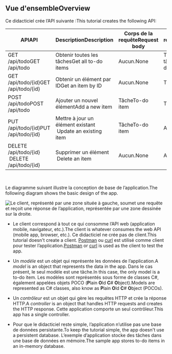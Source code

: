 ## <a name="overview"></a><span data-ttu-id="b4bb3-101">Vue d'ensemble</span><span class="sxs-lookup"><span data-stu-id="b4bb3-101">Overview</span></span>

<span data-ttu-id="b4bb3-102">Ce didacticiel crée l’API suivante :</span><span class="sxs-lookup"><span data-stu-id="b4bb3-102">This tutorial creates the following API:</span></span>

|<span data-ttu-id="b4bb3-103">API</span><span class="sxs-lookup"><span data-stu-id="b4bb3-103">API</span></span> | <span data-ttu-id="b4bb3-104">Description</span><span class="sxs-lookup"><span data-stu-id="b4bb3-104">Description</span></span> | <span data-ttu-id="b4bb3-105">Corps de la requête</span><span class="sxs-lookup"><span data-stu-id="b4bb3-105">Request body</span></span> | <span data-ttu-id="b4bb3-106">Corps de réponse</span><span class="sxs-lookup"><span data-stu-id="b4bb3-106">Response body</span></span> |
|--- | ---- | ---- | ---- |
|<span data-ttu-id="b4bb3-107">GET /api/todo</span><span class="sxs-lookup"><span data-stu-id="b4bb3-107">GET /api/todo</span></span> | <span data-ttu-id="b4bb3-108">Obtenir toutes les tâches</span><span class="sxs-lookup"><span data-stu-id="b4bb3-108">Get all to-do items</span></span> | <span data-ttu-id="b4bb3-109">Aucun.</span><span class="sxs-lookup"><span data-stu-id="b4bb3-109">None</span></span> | <span data-ttu-id="b4bb3-110">Tableau de tâches</span><span class="sxs-lookup"><span data-stu-id="b4bb3-110">Array of to-do items</span></span>|
|<span data-ttu-id="b4bb3-111">GET /api/todo/{id}</span><span class="sxs-lookup"><span data-stu-id="b4bb3-111">GET /api/todo/{id}</span></span> | <span data-ttu-id="b4bb3-112">Obtenir un élément par ID</span><span class="sxs-lookup"><span data-stu-id="b4bb3-112">Get an item by ID</span></span> | <span data-ttu-id="b4bb3-113">Aucun.</span><span class="sxs-lookup"><span data-stu-id="b4bb3-113">None</span></span> | <span data-ttu-id="b4bb3-114">Tâche</span><span class="sxs-lookup"><span data-stu-id="b4bb3-114">To-do item</span></span>|
|<span data-ttu-id="b4bb3-115">POST /api/todo</span><span class="sxs-lookup"><span data-stu-id="b4bb3-115">POST /api/todo</span></span> | <span data-ttu-id="b4bb3-116">Ajouter un nouvel élément</span><span class="sxs-lookup"><span data-stu-id="b4bb3-116">Add a new item</span></span> | <span data-ttu-id="b4bb3-117">Tâche</span><span class="sxs-lookup"><span data-stu-id="b4bb3-117">To-do item</span></span> | <span data-ttu-id="b4bb3-118">Tâche</span><span class="sxs-lookup"><span data-stu-id="b4bb3-118">To-do item</span></span> |
|<span data-ttu-id="b4bb3-119">PUT /api/todo/{id}</span><span class="sxs-lookup"><span data-stu-id="b4bb3-119">PUT /api/todo/{id}</span></span> | <span data-ttu-id="b4bb3-120">Mettre à jour un élément existant &nbsp;</span><span class="sxs-lookup"><span data-stu-id="b4bb3-120">Update an existing item &nbsp;</span></span> | <span data-ttu-id="b4bb3-121">Tâche</span><span class="sxs-lookup"><span data-stu-id="b4bb3-121">To-do item</span></span> | <span data-ttu-id="b4bb3-122">Aucun.</span><span class="sxs-lookup"><span data-stu-id="b4bb3-122">None</span></span> |
|<span data-ttu-id="b4bb3-123">DELETE /api/todo/{id} &nbsp; &nbsp;</span><span class="sxs-lookup"><span data-stu-id="b4bb3-123">DELETE /api/todo/{id} &nbsp; &nbsp;</span></span> | <span data-ttu-id="b4bb3-124">Supprimer un élément &nbsp; &nbsp;</span><span class="sxs-lookup"><span data-stu-id="b4bb3-124">Delete an item &nbsp; &nbsp;</span></span> | <span data-ttu-id="b4bb3-125">Aucun.</span><span class="sxs-lookup"><span data-stu-id="b4bb3-125">None</span></span> | <span data-ttu-id="b4bb3-126">Aucun.</span><span class="sxs-lookup"><span data-stu-id="b4bb3-126">None</span></span>|

<br>

<span data-ttu-id="b4bb3-127">Le diagramme suivant illustre la conception de base de l’application.</span><span class="sxs-lookup"><span data-stu-id="b4bb3-127">The following diagram shows the basic design of the app.</span></span>

![Le client, représenté par une zone située à gauche, soumet une requête et reçoit une réponse de l’application, représentée par une zone dessinée sur la droite.](../../tutorials/first-web-api/_static/architecture.png)

* <span data-ttu-id="b4bb3-132">Le client correspond à tout ce qui consomme l’API web (application mobile, navigateur, etc.).</span><span class="sxs-lookup"><span data-stu-id="b4bb3-132">The client is whatever consumes the web API (mobile app, browser, etc.).</span></span> <span data-ttu-id="b4bb3-133">Ce didacticiel ne crée pas de client.</span><span class="sxs-lookup"><span data-stu-id="b4bb3-133">This tutorial doesn't create a client.</span></span> <span data-ttu-id="b4bb3-134">[Postman](https://www.getpostman.com/) ou [curl](https://developer.apple.com/legacy/library/documentation/Darwin/Reference/ManPages/man1/curl.1.html) est utilisé comme client pour tester l’application.</span><span class="sxs-lookup"><span data-stu-id="b4bb3-134">[Postman](https://www.getpostman.com/) or [curl](https://developer.apple.com/legacy/library/documentation/Darwin/Reference/ManPages/man1/curl.1.html) is used as the client to test the app.</span></span>

* <span data-ttu-id="b4bb3-135">Un *modèle* est un objet qui représente les données de l’application.</span><span class="sxs-lookup"><span data-stu-id="b4bb3-135">A *model* is an object that represents the data in the app.</span></span> <span data-ttu-id="b4bb3-136">Dans le cas présent, le seul modèle est une tâche.</span><span class="sxs-lookup"><span data-stu-id="b4bb3-136">In this case, the only model is a to-do item.</span></span> <span data-ttu-id="b4bb3-137">Les modèles sont représentés sous forme de classes C#, également appelées objets POCO (**P**lain **O**ld **C**# **O**bject).</span><span class="sxs-lookup"><span data-stu-id="b4bb3-137">Models are represented as C# classes, also know as **P**lain **O**ld **C**# **O**bject (POCOs).</span></span>

* <span data-ttu-id="b4bb3-138">Un *contrôleur* est un objet qui gère les requêtes HTTP et crée la réponse HTTP.</span><span class="sxs-lookup"><span data-stu-id="b4bb3-138">A *controller* is an object that handles HTTP requests and creates the HTTP response.</span></span> <span data-ttu-id="b4bb3-139">Cette application comporte un seul contrôleur.</span><span class="sxs-lookup"><span data-stu-id="b4bb3-139">This app has a single controller.</span></span>

* <span data-ttu-id="b4bb3-140">Pour que le didacticiel reste simple, l’application n’utilise pas une base de données persistante.</span><span class="sxs-lookup"><span data-stu-id="b4bb3-140">To keep the tutorial simple, the app doesn't use a persistent database.</span></span> <span data-ttu-id="b4bb3-141">L’exemple d’application stocke des tâches dans une base de données en mémoire.</span><span class="sxs-lookup"><span data-stu-id="b4bb3-141">The sample app stores to-do items in an in-memory database.</span></span>
